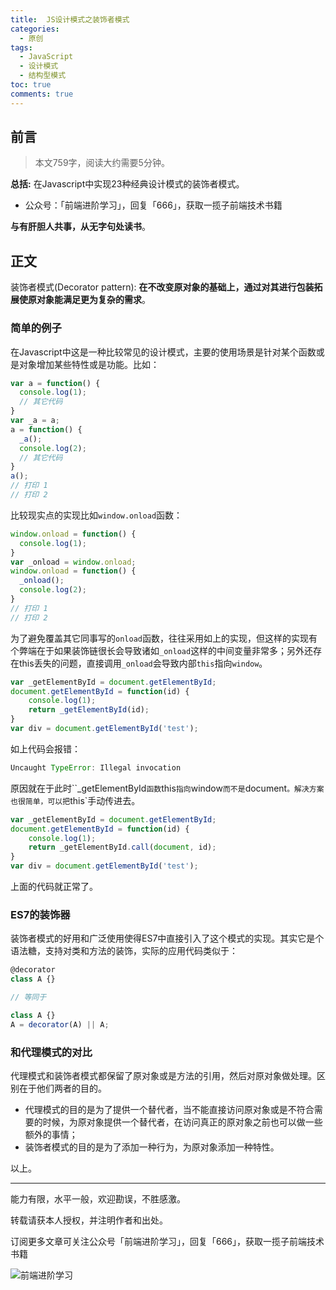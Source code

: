 ```yaml
---
title:  JS设计模式之装饰者模式
categories:
  - 原创
tags:
  - JavaScript
  - 设计模式
  - 结构型模式
toc: true
comments: true
---
```


## 前言

> 本文759字，阅读大约需要5分钟。

**总括:** 在Javascript中实现23种经典设计模式的装饰者模式。

- 公众号：「前端进阶学习」，回复「666」，获取一揽子前端技术书籍

**与有肝胆人共事，从无字句处读书**。

<!-- more -->

## 正文

装饰者模式(Decorator pattern):   **在不改变原对象的基础上，通过对其进行包装拓展使原对象能满足更为复杂的需求**。

### 简单的例子

在Javascript中这是一种比较常见的设计模式，主要的使用场景是针对某个函数或是对象增加某些特性或是功能。比如：

```js
var a = function() {
  console.log(1);
  // 其它代码
}
var _a = a;
a = function() {
  _a();
  console.log(2);
  // 其它代码
}
a();
// 打印 1
// 打印 2
```

比较现实点的实现比如`window.onload`函数：

```js
window.onload = function() {
  console.log(1);
}
var _onload = window.onload;
window.onload = function() {
  _onload();
  console.log(2);
}
// 打印 1  
// 打印 2
```

为了避免覆盖其它同事写的`onload`函数，往往采用如上的实现，但这样的实现有个弊端在于如果装饰链很长会导致诸如`_onload`这样的中间变量非常多；另外还存在this丢失的问题，直接调用`_onload`会导致内部`this`指向`window`。

```js
var _getElementById = document.getElementById;
document.getElementById = function(id) {
    console.log(1);
    return _getElementById(id);
}
var div = document.getElementById('test');
```

如上代码会报错：

```js
Uncaught TypeError: Illegal invocation
```

原因就在于此时``_getElementById`函数`this`指向`window`而不是`document`。解决方案也很简单，可以把`this`手动传进去。

```js
var _getElementById = document.getElementById;
document.getElementById = function(id) {
    console.log(1);
    return _getElementById.call(document, id);
}
var div = document.getElementById('test');
```

上面的代码就正常了。

### ES7的装饰器

装饰者模式的好用和广泛使用使得ES7中直接引入了这个模式的实现。其实它是个语法糖，支持对类和方法的装饰，实际的应用代码类似于：

```js
@decorator
class A {}

// 等同于

class A {}
A = decorator(A) || A;
```

### 和代理模式的对比

代理模式和装饰者模式都保留了原对象或是方法的引用，然后对原对象做处理。区别在于他们两者的目的。

-   代理模式的目的是为了提供一个替代者，当不能直接访问原对象或是不符合需要的时候，为原对象提供一个替代者，在访问真正的原对象之前也可以做一些额外的事情；
-   装饰者模式的目的是为了添加一种行为，为原对象添加一种特性。

以上。

---

能力有限，水平一般，欢迎勘误，不胜感激。

转载请获本人授权，并注明作者和出处。

订阅更多文章可关注公众号「前端进阶学习」，回复「666」，获取一揽子前端技术书籍

![前端进阶学习](https://image.damonare.cn/qianduanjinjie.png)
